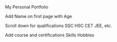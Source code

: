 My Personal Portfolio

Add Name on first page with Age

Scroll down for qualifications
SSC HSC CET JEE, etc.

Add course and certifications
Skills
Hobbies